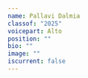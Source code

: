 ```yaml
---
name: Pallavi Dalmia
classof: "2025"
voicepart: Alto
position: ""
bio: ""
image: ""
iscurrent: false
---
```

